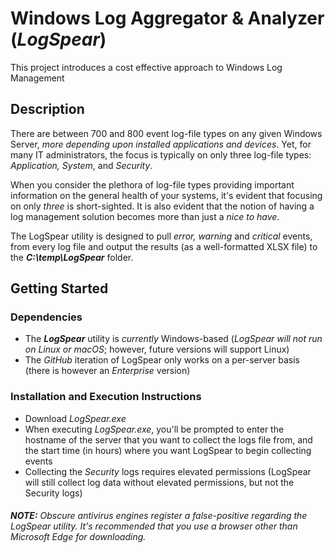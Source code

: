 #  Windows Log Aggregator & Analyzer (_LogSpear_)

This project introduces a cost effective approach to Windows Log Management

## Description

There are between 700 and 800 event log-file types on any given Windows Server, _more depending upon installed applications and devices_. Yet, for many IT administrators, the focus is typically on only three log-file types: _Application, System_, and _Security_. 

When you consider the plethora of log-file types providing important information on the general health of your systems, it's evident that focusing on only _three_ is short-sighted. It is also evident that the notion of having a log management solution becomes more than just a _nice to have_.

The LogSpear utility is designed to pull _error, warning_ and _critical_ events, from every log file and output the results (as a well-formatted XLSX file) to the **_C:\temp\LogSpear_** folder.


## Getting Started

### Dependencies

+ The **_LogSpear_** utility is _currently_ Windows-based (_LogSpear will not run on Linux or macOS_; however, future versions will support Linux)
+ The _GitHub_ iteration of LogSpear only works on a per-server basis (there is however an _Enterprise_ version)

### Installation and Execution Instructions

+ Download _LogSpear.exe_ 
+ When executing _LogSpear.exe_, you'll be prompted to enter the hostname of the server that you want to collect the logs file from, and the start time (in hours) where you want LogSpear to begin collecting events
+ Collecting the _Security_ logs requires elevated permissions (LogSpear will still collect log data without elevated permissions, but not the Security logs)

###### **NOTE:** Obscure antivirus engines register a false-positive regarding the LogSpear utility. It's recommended that you use a browser other than Microsoft Edge for downloading.


